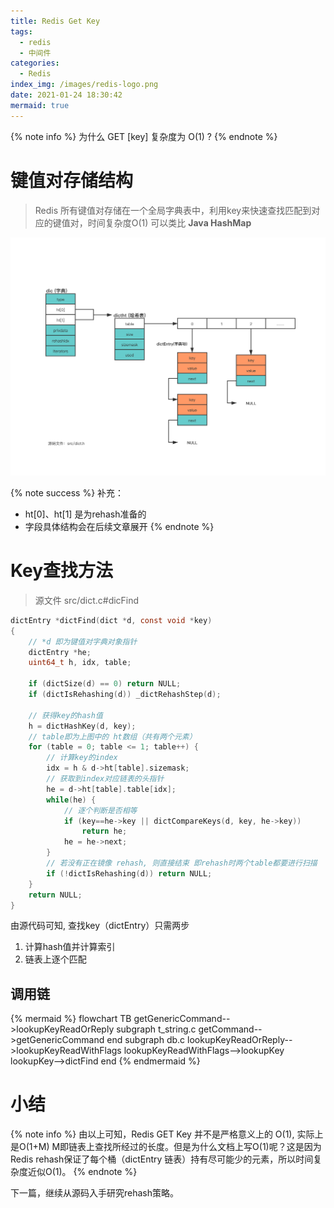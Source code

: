 ```yaml
---
title: Redis Get Key
tags:
  - redis
  - 中间件
categories:
  - Redis
index_img: /images/redis-logo.png
date: 2021-01-24 18:30:42
mermaid: true
---
```


{% note info %}
为什么 GET [key] 复杂度为 O(1) ?
{% endnote %}

<!-- more -->

# 键值对存储结构

> Redis 所有键值对存储在一个全局字典表中，利用key来快速查找匹配到对应的键值对，时间复杂度O(1)
可以类比 **Java HashMap** 

![pic 1: redis 字典结构](/images/redis-dic.png)

{% note success %}
补充：
- ht[0]、ht[1] 是为rehash准备的
- 字段具体结构会在后续文章展开
{% endnote %}

# Key查找方法

> 源文件 src/dict.c#dicFind

``` c
dictEntry *dictFind(dict *d, const void *key)
{
	// *d 即为键值对字典对象指针
    dictEntry *he;
    uint64_t h, idx, table;

    if (dictSize(d) == 0) return NULL; 
    if (dictIsRehashing(d)) _dictRehashStep(d);

    // 获得key的hash值
    h = dictHashKey(d, key);
    // table即为上图中的 ht数组（共有两个元素）
    for (table = 0; table <= 1; table++) {
    	// 计算key的index
        idx = h & d->ht[table].sizemask;
        // 获取到index对应链表的头指针
        he = d->ht[table].table[idx];
        while(he) {
        	// 逐个判断是否相等
            if (key==he->key || dictCompareKeys(d, key, he->key))
                return he;
            he = he->next;
        }
        // 若没有正在镜像 rehash, 则直接结束 即rehash时两个table都要进行扫描
        if (!dictIsRehashing(d)) return NULL;
    }
    return NULL;
}
```

由源代码可知, 查找key（dictEntry）只需两步
1. 计算hash值并计算索引
2. 链表上逐个匹配

## 调用链

{% mermaid %}
flowchart TB
    getGenericCommand-->lookupKeyReadOrReply
	subgraph t_string.c
    getCommand-->getGenericCommand
    end
    subgraph db.c
    lookupKeyReadOrReply-->lookupKeyReadWithFlags
    lookupKeyReadWithFlags-->lookupKey
    lookupKey-->dictFind
    end
{% endmermaid %}

# 小结

{% note info %}
由以上可知，Redis GET Key 并不是严格意义上的 O(1), 实际上是O(1+M) M即链表上查找所经过的长度。但是为什么文档上写O(1)呢？这是因为Redis rehash保证了每个桶（dictEntry 链表）持有尽可能少的元素，所以时间复杂度近似O(1)。
{% endnote %}


下一篇，继续从源码入手研究rehash策略。